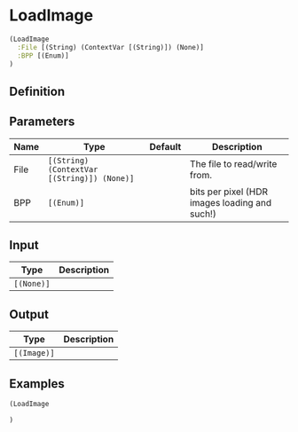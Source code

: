 # LoadImage

```clojure
(LoadImage
  :File [(String) (ContextVar [(String)]) (None)]
  :BPP [(Enum)]
)
```

## Definition


## Parameters
| Name | Type | Default | Description |
|------|------|---------|-------------|
| File | `[(String) (ContextVar [(String)]) (None)]` |  | The file to read/write from. |
| BPP | `[(Enum)]` |  | bits per pixel (HDR images loading and such!) |


## Input
| Type | Description |
|------|-------------|
| `[(None)]` |  |


## Output
| Type | Description |
|------|-------------|
| `[(Image)]` |  |


## Examples

```clojure
(LoadImage

)
```
